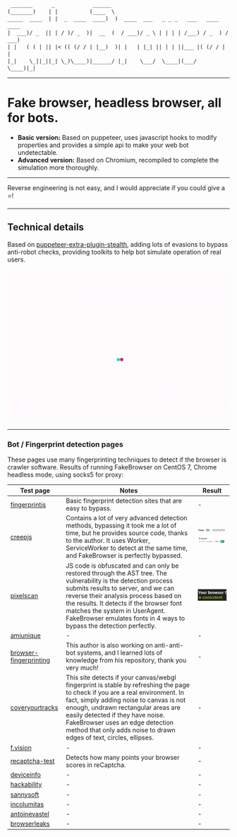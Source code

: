 
     _______      _            ______                                          
    (_______)    | |          (____  \                                         
    _____  ____  | |  _  ____  ____)  )  ____  ___   _ _ _   ___   ____   ____
    |  ___)/ _  || | / )/ _  )|  __  (  / ___)/ _ \ | | | | /___) / _  ) / ___)
    | |   ( ( | || |< (( (/ / | |__)  )| |   | |_| || | | ||___ |( (/ / | |    
    |_|    \_||_||_| \_)\____)|______/ |_|    \___/  \____|(___/  \____)|_|

-----

# Fake browser, headless browser, all for bots.

* **Basic version:**
Based on puppeteer, uses javascript hooks to modify properties and provides a simple api to make your web bot undetectable.
* **Advanced version:**
Based on Chromium, recompiled to complete the simulation more thoroughly.

-----

Reverse engineering is not easy, and I would appreciate if you could give a ⭐!

-----

## Technical details

Based on [puppeteer-extra-plugin-stealth](https://github.com/berstend/puppeteer-extra/tree/master/packages/puppeteer-extra-plugin-stealth), adding lots of evasions to bypass anti-robot checks, providing toolkits to help bot simulate operation of real users.

![](doc/fakebrowser-demo.gif)

-----

### Bot / Fingerprint detection pages

These pages use many fingerprinting techniques to detect if the browser is crawler software.
Results of running FakeBrowser on CentOS 7, Chrome headless mode, using socks5 for proxy:

| Test page | Notes | Result |
| - | - | - |
| [fingerprintjs](https://fingerprintjs.github.io/fingerprintjs/) | Basic fingerprint detection sites that are easy to bypass. | - |
| [creepjs](https://abrahamjuliot.github.io/creepjs/) | Contains a lot of very advanced detection methods, bypassing it took me a lot of time, but he provides source code, thanks to the author. It uses Worker, ServiceWorker to detect at the same time, and FakeBrowser is perfectly bypassed. | <img src='doc/test-score-creepjs.jpg' style='width: 300px !important' />|
| [pixelscan](https://pixelscan.net) | JS code is obfuscated and can only be restored through the AST tree. The vulnerability is the detection process submits results to server, and we can reverse their analysis process based on the results. It detects if the browser font matches the system in UserAgent. FakeBrowser emulates fonts in 4 ways to bypass the detection perfectly. | ![](doc/test-score-pixelscan.jpg) |
| [amiunique](https://amiunique.org/fp) | - | - |
| [browser-fingerprinting](https://niespodd.github.io/browser-fingerprinting) | This author is also working on anti-anti-bot systems, and I learned lots of knowledge from his repository, thank you very much! | - |
| [coveryourtracks](https://coveryourtracks.eff.org/) | This site detects if your canvas/webgl fingerprint is stable by refreshing the page to check if you are a real environment. In fact, simply adding noise to canvas is not enough, undrawn rectangular areas are easily detected if they have noise. FakeBrowser uses an edge detection method that only adds noise to drawn edges of text, circles, ellipses. | - |
| [f.vision](http://f.vision/) | - | - |
| [recaptcha-test](https://antcpt.com/eng/information/demo-form/recaptcha-3-test-score.html) | Detects how many points your browser scores in reCaptcha. | - |
| [deviceinfo](https://www.deviceinfo.me) | - | - |
| [hackability](https://portswigger-labs.net/hackability/) | - | - |
| [sannysoft](https://bot.sannysoft.com/) | - | - |
| [incolumitas](https://bot.incolumitas.com) | - | - |
| [antoinevastel](http://antoinevastel.com/bots) | - | - |
| [browserleaks](https://browserleaks.com) | - | - |
